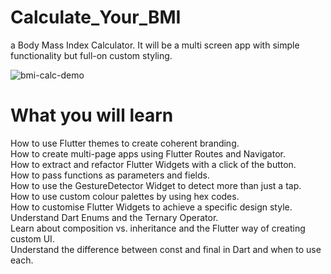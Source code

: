 # Calculate_Your_BMI

a Body Mass Index Calculator. It will be a multi screen app with simple functionality but full-on custom styling.

![bmi-calc-demo](https://user-images.githubusercontent.com/70852067/92388247-4442ed00-f117-11ea-913e-e37534a1b208.gif)

# What you will learn

How to use Flutter themes to create coherent branding.  
How to create multi-page apps using Flutter Routes and Navigator.  
How to extract and refactor Flutter Widgets with a click of the button.  
How to pass functions as parameters and fields.  
How to use the GestureDetector Widget to detect more than just a tap.  
How to use custom colour palettes by using hex codes.  
How to customise Flutter Widgets to achieve a specific design style.  
Understand Dart Enums and the Ternary Operator.  
Learn about composition vs. inheritance and the Flutter way of creating custom UI.  
Understand the difference between const and final in Dart and when to use each.  







